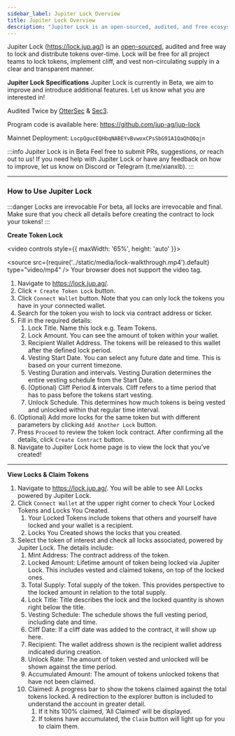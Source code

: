```yaml
---
sidebar_label: Jupiter Lock Overview
title: Jupiter Lock Overview
description: "Jupiter Lock is an open-sourced, audited, and free ecosystem tool to lock and distribute tokens over-time."
---
```


<head>
    <title>Jupiter Lock Overview</title>
    <meta name="twitter:card" content="summary" />
</head>

Jupiter Lock (https://lock.jup.ag/) is an [open-sourced](https://github.com/jup-ag/jup-lock), audited and free way to lock and distribute tokens over-time. Lock will be free for all project teams to lock tokens, implement cliff, and vest non-circulating supply in a clear and transparent manner.

**Jupiter Lock Specifications**
Jupiter Lock is currently in Beta, we aim to improve and introduce additional features. Let us know what you are interested in!

Audited Twice by [OtterSec](https://github.com/jup-ag/jup-lock/blob/main/audits/OtterSec_2024_08_15.pdf) & [Sec3](https://github.com/jup-ag/jup-lock/blob/main/audits/jup-lock_report_final.pdf).

Program code is available here: https://github.com/jup-ag/jup-lock

Mainnet Deployment: `LocpQgucEQHbqNABEYvBvwoxCPsSbG91A1QaQhQQqjn`

:::info Jupiter Lock is in Beta
Feel free to submit PRs, suggestions, or reach out to us! If you need help with Jupiter Lock or have any feedback on how to improve, let us know on Discord or Telegram (t.me/xianxlb).
:::

---

### How to Use Jupiter Lock

:::danger Locks are irrevocable
For beta, all locks are irrevocable and final. Make sure that you check all details before creating the contract to lock your tokens!
:::

**Create Token Lock**

<video controls style={{ maxWidth: '65%', height: 'auto' }}>

  <source src={require('../static/media/lock-walkthrough.mp4').default} type="video/mp4" />
  Your browser does not support the video tag.
</video>

1. Navigate to https://lock.jup.ag/.
2. Click `+ Create Token Lock` button.
3. Click `Connect Wallet` button. Note that you can only lock the tokens you have in your connected wallet.
4. Search for the token you wish to lock via contract address or ticker.
5. Fill in the required details:
   1. Lock Title. Name this lock e.g. Team Tokens.
   2. Lock Amount. You can see the amount of token within your wallet.
   3. Recipient Wallet Address. The tokens will be released to this wallet after the defined lock period.
   4. Vesting Start Date. You can select any future date and time. This is based on your current timezone.
   5. Vesting Duration and intervals. Vesting Duration determines the entire vesting schedule from the Start Date.
   6. (Optional) Cliff Period & intervals. Cliff refers to a time period that has to pass before the tokens start vesting.
   7. Unlock Schedule. This determines how much tokens is being vested and unlocked within that regular time interval.
6. (Optional) Add more locks for the same token but with different parameters by clicking `Add Another Lock` button.
7. Press `Proceed` to review the token lock contract. After confirming all the details, click `Create Contract` button.
8. Navigate to Jupiter Lock home page is to view the lock that you’ve created!

---

**View Locks & Claim Tokens**

1. Navigate to https://lock.jup.ag/. You will be able to see All Locks powered by Jupiter Lock.
2. Click `Connect Wallet` at the upper right corner to check Your Locked Tokens and Locks You Created.
   1. Your Locked Tokens include tokens that others and yourself have locked and your wallet is a recipient.
   2. Locks You Created shows the locks that you created.
3. Select the token of interest and check all locks associated, powered by Jupiter Lock. The details include:
   1. Mint Address: The contract address of the token.
   2. Locked Amount: Lifetime amount of token being locked via Jupiter Lock. This includes vested and claimed tokens, on top of the locked ones.
   3. Total Supply: Total supply of the token. This provides perspective to the locked amount in relation to the total supply.
   4. Lock Title: Title describes the lock and the locked quantity is shown right below the title.
   5. Vesting Schedule: The schedule shows the full vesting period, including date and time.
   6. Cliff Date: If a cliff date was added to the contract, it will show up here.
   7. Recipient: The wallet address shown is the recipient wallet address indicated during creation.
   8. Unlock Rate: The amount of token vested and unlocked will be shown against the time period.
   9. Accumulated Amount: The amount of tokens unlocked tokens that have not been claimed.
   10. Claimed: A progress bar to show the tokens claimed against the total tokens locked. A redirection to the explorer button is included to understand the account in greater detail.
       1. If it hits 100% claimed, ‘All Claimed’ will be displayed.
       2. If tokens have accumulated, the `Claim` button will light up for you to claim them.

